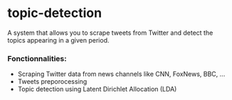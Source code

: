 # topic-detection

A system that allows you to scrape tweets from Twitter and detect the topics appearing in a given period.

### Fonctionnalities:

- Scraping Twitter data from news channels like CNN, FoxNews, BBC, ...
- Tweets preporocessing
- Topic detection using Latent Dirichlet Allocation (LDA)
